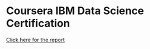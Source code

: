 # Coursera IBM Data Science Certification

[Click here for the report](https://github.com/sanders-li/IBM-Data-Science-Certification-Capstone/blob/master/San%20Francisco%20Bubble%20Tea%20Data%20Science%20Analysis/REPORT.md)
